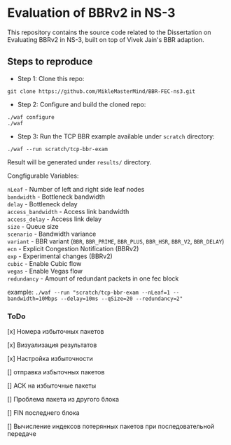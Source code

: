 # Evaluation of BBRv2 in NS-3

This repository contains the source code related to the Dissertation on Evaluating BBRv2 in NS-3, built on top of Vivek Jain's BBR adaption.

## Steps to reproduce

* Step 1: Clone this repo:

``git clone https://github.com/MikleMasterMind/BBR-FEC-ns3.git``

* Step 2: Configure and build the cloned repo:

```
./waf configure
./waf
```

* Step 3: Run the TCP BBR example available under ``scratch`` directory:

``./waf --run scratch/tcp-bbr-exam``

Result will be generated under ``results/`` directory.

Congfigurable Variables:

``nLeaf`` - Number of left and right side leaf nodes  
``bandwidth`` - Bottleneck bandwidth  
``delay`` - Bottleneck delay  
``access_bandwidth`` - Access link bandwidth  
``access_delay`` - Access link delay  
``size`` - Queue size  
``scenario`` - Bandwidth variance  
``variant`` - BBR variant (``BBR``, ``BBR_PRIME``, ``BBR_PLUS``, ``BBR_HSR``, ``BBR_V2``, ``BBR_DELAY``)  
``ecn`` - Explicit Congestion Notification (BBRv2)  
``exp`` - Experimental changes (BBRv2)  
``cubic`` - Enable Cubic flow  
``vegas`` - Enable Vegas flow  
``redundancy`` - Amount of redundant packets in one fec block

example: ``./waf --run "scratch/tcp-bbr-exam --nLeaf=1 --bandwidth=10Mbps --delay=10ms --qSize=20 --redundancy=2"``


### ToDo
[x] Номера избыточных пакетов

[x] Визуализация результатов

[x] Настройка избыточности

[] отправка избыточных пакетов

[] ACK на избыточные пакеты

[] Проблема пакета из другого блока

[] FIN последнего блока

[] Вычисление индексов потерянных пакетов при последовательной передаче
